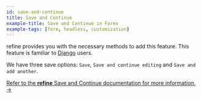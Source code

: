 ```yaml
---
id: save-and-continue
title: Save and Continue
example-title: Save and Continue in Forms
example-tags: [form, headless, customization]
---
```


refine provides you with the necessary methods to add this feature. This feature is familiar to [Django](https://www.djangoproject.com/) users.

We have three save options: `Save`, `Save and continue editing` and `Save and add another`.

[Refer to the **refine** Save and Continue documentation for more information. →](/docs/guides-concepts/forms#save-and-continue)

<CodeSandboxExample path="form-save-and-continue" />
